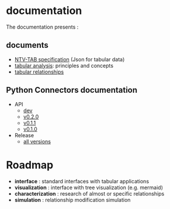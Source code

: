 # documentation

The documentation presents :

## documents

- [NTV-TAB specification](https://loco-philippe.github.io/ES/NTV%20tabular%20format%20(NTV-TAB).htm) (Json for tabular data)
- [tabular analysis](https://github.com/loco-philippe/tab-analysis/tree/main/docs/tabular_analysis.pdf): principles and concepts
- [tabular relationships](https://github.com/loco-philippe/Environmental-Sensing/blob/main/property_relationship/README.md)

## Python Connectors documentation

- API
  - [dev](https://loco-philippe.github.io/tab-analysis/tab_analysis.html)
  - [v0.2.0](https://loco-philippe.github.io/tab-analysis/v0.2.0/tab_analysis.html)
  - [v0.1.1](https://loco-philippe.github.io/tab-analysis/v0.1.1/tab_analysis.html)
  - [v0.1.0](https://loco-philippe.github.io/tab-analysis/v0.1.0/tab_analysis.html)
- Release
  - [all versions](https://github.com/loco-philippe/tab-analysis/tree/main/docs/release.rst)

# Roadmap

- **interface** : standard interfaces with tabular applications
- **visualization** : interface with tree visualization (e.g. mermaid)
- **characterization** : research of almost or specific relationships
- **simulation** : relationship modification simulation
